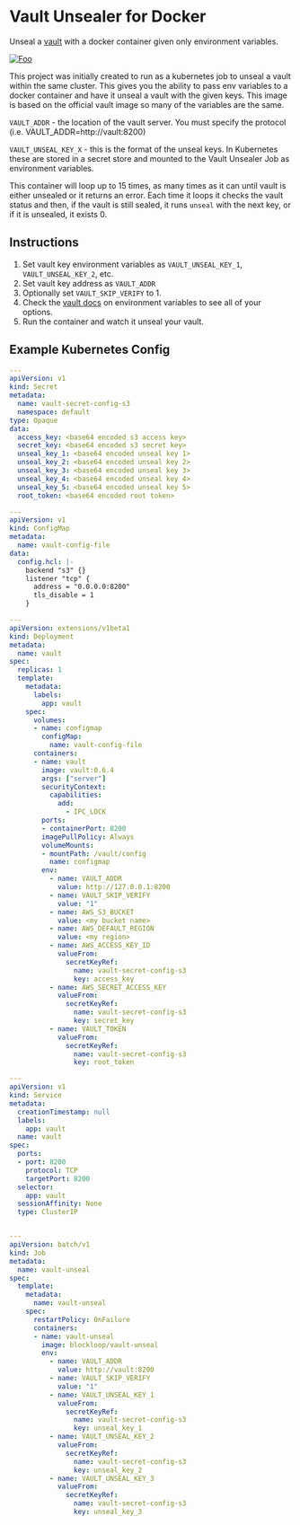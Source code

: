 # Vault Unsealer for Docker

Unseal a [vault](https://www.vaultproject.io) with a docker container given only environment variables.

[![Foo](https://img.shields.io/docker/pulls/blockloop/vault-unseal.svg)](https://hub.docker.com/r/blockloop/vault-unseal/)

This project was initially created to run as a kubernetes job to unseal a vault within the same cluster. This gives you the ability to pass env variables to a docker container and have it unseal a vault with the given keys. This image is based on the official vault image so many of the variables are the same. 

`VAULT_ADDR` - the location of the vault server. You must specify the protocol (i.e. VAULT_ADDR=http://vault:8200)

`VAULT_UNSEAL_KEY_X` - this is the format of the unseal keys. In Kubernetes these are stored in a secret store and mounted to the Vault Unsealer Job as environment variables.

This container will loop up to 15 times, as many times as it can until vault is either unsealed or it returns an error. Each time it loops it checks the vault status and then, if the vault is still sealed, it runs `unseal` with the next key, or if it is unsealed, it exists 0. 

## Instructions

1. Set vault key environment variables  as `VAULT_UNSEAL_KEY_1`, `VAULT_UNSEAL_KEY_2`, etc. 
2. Set vault key address as `VAULT_ADDR`
3. Optionally set `VAULT_SKIP_VERIFY` to 1. 
4. Check the [vault docs](https://www.vaultproject.io/docs/commands/environment.html) on environment variables to see all of your options. 
5. Run the container and watch it unseal your vault.

## Example Kubernetes Config

```yaml
---
apiVersion: v1
kind: Secret
metadata:
  name: vault-secret-config-s3
  namespace: default
type: Opaque
data:
  access_key: <base64 encoded s3 access key>
  secret_key: <base64 encoded s3 secret key>
  unseal_key_1: <base64 encoded unseal key 1>
  unseal_key_2: <base64 encoded unseal key 2>
  unseal_key_3: <base64 encoded unseal key 3>
  unseal_key_4: <base64 encoded unseal key 4>
  unseal_key_5: <base64 encoded unseal key 5>
  root_token: <base64 encoded root token>

---
apiVersion: v1
kind: ConfigMap
metadata:
  name: vault-config-file
data:
  config.hcl: |-
    backend "s3" {}
    listener "tcp" {
      address = "0.0.0.0:8200"
      tls_disable = 1
    }

---
apiVersion: extensions/v1beta1
kind: Deployment
metadata:
  name: vault
spec:
  replicas: 1
  template:
    metadata:
      labels:
        app: vault
    spec:
      volumes:
      - name: configmap
        configMap:
          name: vault-config-file
      containers:
      - name: vault
        image: vault:0.6.4
        args: ["server"]
        securityContext:
          capabilities:
            add:
              - IPC_LOCK
        ports:
        - containerPort: 8200
        imagePullPolicy: Always
        volumeMounts:
        - mountPath: /vault/config
          name: configmap
        env:
          - name: VAULT_ADDR
            value: http://127.0.0.1:8200
          - name: VAULT_SKIP_VERIFY
            value: "1"
          - name: AWS_S3_BUCKET
            value: <my bucket name>
          - name: AWS_DEFAULT_REGION
            value: <my region>
          - name: AWS_ACCESS_KEY_ID
            valueFrom:
              secretKeyRef:
                name: vault-secret-config-s3
                key: access_key
          - name: AWS_SECRET_ACCESS_KEY
            valueFrom:
              secretKeyRef:
                name: vault-secret-config-s3
                key: secret_key
          - name: VAULT_TOKEN
            valueFrom:
              secretKeyRef:
                name: vault-secret-config-s3
                key: root_token

---
apiVersion: v1
kind: Service
metadata:
  creationTimestamp: null
  labels:
    app: vault
  name: vault
spec:
  ports:
  - port: 8200
    protocol: TCP
    targetPort: 8200
  selector:
    app: vault
  sessionAffinity: None
  type: ClusterIP


---
apiVersion: batch/v1
kind: Job
metadata:
  name: vault-unseal
spec:
  template:
    metadata:
      name: vault-unseal
    spec:
      restartPolicy: OnFailure
      containers:
      - name: vault-unseal
        image: blockloop/vault-unseal
        env:
          - name: VAULT_ADDR
            value: http://vault:8200
          - name: VAULT_SKIP_VERIFY
            value: "1"
          - name: VAULT_UNSEAL_KEY_1
            valueFrom:
              secretKeyRef:
                name: vault-secret-config-s3
                key: unseal_key_1
          - name: VAULT_UNSEAL_KEY_2
            valueFrom:
              secretKeyRef:
                name: vault-secret-config-s3
                key: unseal_key_2
          - name: VAULT_UNSEAL_KEY_3
            valueFrom:
              secretKeyRef:
                name: vault-secret-config-s3
                key: unseal_key_3

```